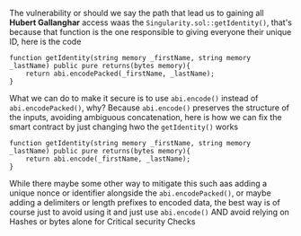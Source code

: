 The vulnerability or should we say the path that lead us to gaining all **Hubert Gallanghar** access waas the `Singularity.sol::getIdentity()`, that's because that function is the one responsible to giving everyone their unique ID, here is the code

```solidity
function getIdentity(string memory _firstName, string memory _lastName) public pure returns(bytes memory){
    return abi.encodePacked(_firstName, _lastName);
}
```

What we can do to make it secure is to use `abi.encode()` instead of `abi.encodePacked()`, why? Because `abi.encode()` preserves the structure of the inputs, avoiding ambiguous concatenation, here is how we can fix the smart contract by just changing hwo the `getIdentity()` works

```solidity
function getIdentity(string memory _firstName, string memory _lastName) public pure returns(bytes memory){
    return abi.encode(_firstName, _lastName);
}
```

While there maybe some other way to mitigate this such aas adding a unique nonce or identifier alongside the `abi.encodePacked()`, or maybe adding a delimiters or length prefixes to encoded data, the best way is of course just to avoid using it and just use `abi.encode()` AND avoid relying on Hashes or bytes alone for Critical security Checks